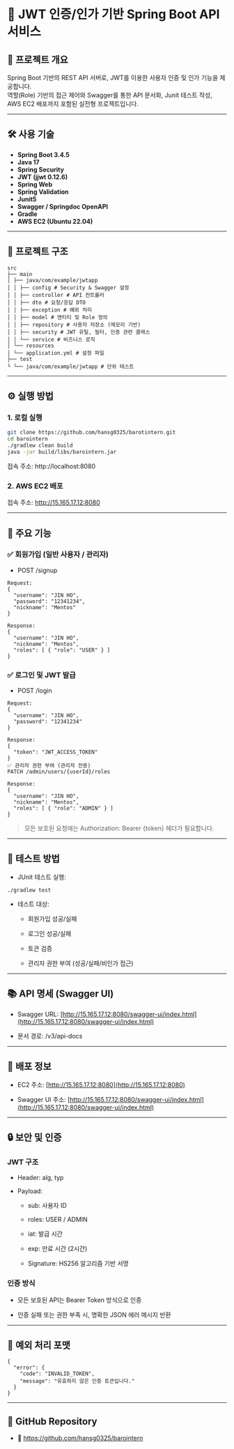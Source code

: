 # 🔐 JWT 인증/인가 기반 Spring Boot API 서비스

## 📌 프로젝트 개요

Spring Boot 기반의 REST API 서버로, JWT를 이용한 사용자 인증 및 인가 기능을 제공합니다.  
역할(Role) 기반의 접근 제어와 Swagger를 통한 API 문서화, Junit 테스트 작성, AWS EC2 배포까지 포함된 실전형 프로젝트입니다.

---

## 🛠 사용 기술

- **Spring Boot 3.4.5**
- **Java 17**
- **Spring Security**
- **JWT (jjwt 0.12.6)**
- **Spring Web**
- **Spring Validation**
- **Junit5**
- **Swagger / Springdoc OpenAPI**
- **Gradle**
- **AWS EC2 (Ubuntu 22.04)**

---

## 📁 프로젝트 구조
```
src
├── main
│ ├── java/com/example/jwtapp
│ │ ├── config # Security & Swagger 설정
│ │ ├── controller # API 컨트롤러
│ │ ├── dto # 요청/응답 DTO
│ │ ├── exception # 예외 처리
│ │ ├── model # 엔티티 및 Role 정의
│ │ ├── repository # 사용자 저장소 (메모리 기반)
│ │ ├── security # JWT 유틸, 필터, 인증 관련 클래스
│ │ └── service # 비즈니스 로직
│ └── resources
│ └── application.yml # 설정 파일
├── test
└ └── java/com/example/jwtapp # 단위 테스트
```

---

## ⚙️ 실행 방법

### 1. 로컬 실행

```bash
git clone https://github.com/hansg0325/barotintern.git
cd barointern
./gradlew clean build
java -jar build/libs/barointern.jar
```
접속 주소: http://localhost:8080

### 2. AWS EC2 배포

접속 주소: http://15.165.17.12:8080

---

## 🧪 주요 기능
### ✅ 회원가입 (일반 사용자 / 관리자)
- POST /signup

```
Request:
{
  "username": "JIN HO",
  "password": "12341234",
  "nickname": "Mentos"
}
```
```
Response:
{
  "username": "JIN HO",
  "nickname": "Mentos",
  "roles": [ { "role": "USER" } ]
}
```
### ✅ 로그인 및 JWT 발급
- POST /login

```
Request:
{
  "username": "JIN HO",
  "password": "12341234"
}
```
```
Response:
{
  "token": "JWT_ACCESS_TOKEN"
}
✅ 관리자 권한 부여 (관리자 전용)
PATCH /admin/users/{userId}/roles
```
```
Response:
{
  "username": "JIN HO",
  "nickname": "Mentos",
  "roles": [ { "role": "ADMIN" } ]
}
```
> 모든 보호된 요청에는 Authorization: Bearer {token} 헤더가 필요합니다.

---

## 🧪 테스트 방법
- JUnit 테스트 실행:

```
./gradlew test
```
- 테스트 대상:

  - 회원가입 성공/실패

  - 로그인 성공/실패

  - 토큰 검증

  - 관리자 권한 부여 (성공/실패/비인가 접근)

---

## 📚 API 명세 (Swagger UI)
- Swagger URL: [http://15.165.17.12:8080/swagger-ui/index.html](http://15.165.17.12:8080/swagger-ui/index.html)

- 문서 경로: /v3/api-docs

---

## 🚀 배포 정보
- EC2 주소: [http://15.165.17.12:8080](http://15.165.17.12:8080)

- Swagger UI 주소: [http://15.165.17.12:8080/swagger-ui/index.html](http://15.165.17.12:8080/swagger-ui/index.html)

---

## 🔒 보안 및 인증
### JWT 구조
- Header: alg, typ

- Payload:

  - sub: 사용자 ID

  - roles: USER / ADMIN

  - iat: 발급 시간

  - exp: 만료 시간 (2시간)

  - Signature: HS256 알고리즘 기반 서명

### 인증 방식
- 모든 보호된 API는 Bearer Token 방식으로 인증

- 인증 실패 또는 권한 부족 시, 명확한 JSON 에러 메시지 반환

---

## 🧾 예외 처리 포맷
```
{
  "error": {
    "code": "INVALID_TOKEN",
    "message": "유효하지 않은 인증 토큰입니다."
  }
}
```

---

## 📎 GitHub Repository
- 🔗 https://github.com/hansg0325/barointern
